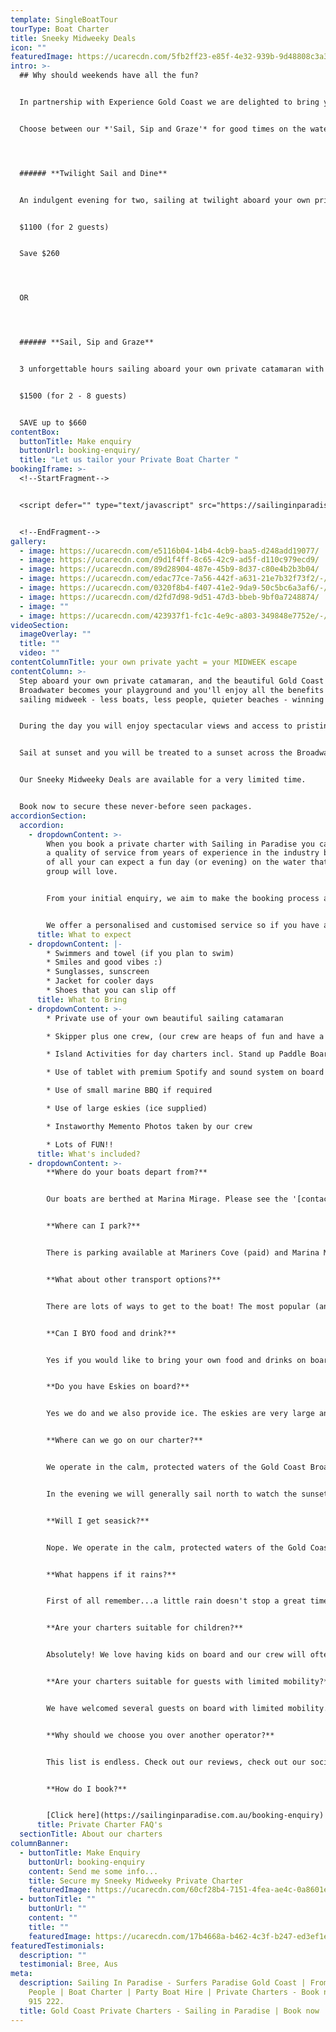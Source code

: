 ```yaml
---
template: SingleBoatTour
tourType: Boat Charter
title: Sneeky Midweeky Deals
icon: ""
featuredImage: https://ucarecdn.com/5fb2ff23-e85f-4e32-939b-9d48808c3a31/-/preview/-/enhance/33/
intro: >-
  ## Why should weekends have all the fun?


  In partnership with Experience Gold Coast we are delighted to bring you two specially curated 'Sneeky Midweeky' offers to enhance your midweek fun factor on a private yacht charter at a fraction of the usual cost!


  C﻿hoose between our *'Sail, Sip and Graze'* for good times on the water with family and friends or the luxe *'Twilight Sail and Dine'* for an intimate gourmet experience for 2.  




  ###### **T﻿wilight Sail and Dine**


  An indulgent evening for two, sailing at twilight aboard your own private catamaran.   Includes private chef, gourmet dining and wine.     


  $1100 (for 2 guests)


  S﻿ave $260




  O﻿R




  ###### **Sail, Sip and Graze**  


  3 unforgettable hours sailing aboard your own private catamaran with gourmet grazing and bottomless bubbly and beers.


  $1500 (for 2 - 8 guests)


  SAVE up to $660
contentBox:
  buttonTitle: Make enquiry
  buttonUrl: booking-enquiry/
  title: "Let us tailor your Private Boat Charter "
bookingIframe: >-
  <!--StartFragment-->


  <script defer="" type="text/javascript" src="https://sailinginparadise.rezdy.com/pluginJs"></script> <iframe seamless="" width="100%" height="1000px" frameborder="0" class="rezdy" src="https://sailinginparadise.rezdy.com/catalog/569512/sneeky-midweeky?iframe=true"></iframe>


  <!--EndFragment-->
gallery:
  - image: https://ucarecdn.com/e5116b04-14b4-4cb9-baa5-d248add19077/
  - image: https://ucarecdn.com/d9d1f4ff-8c65-42c9-ad5f-d110c979ecd9/
  - image: https://ucarecdn.com/89d28904-487e-45b9-8d37-c80e4b2b3b04/
  - image: https://ucarecdn.com/edac77ce-7a56-442f-a631-21e7b32f73f2/-/preview/-/enhance/74/
  - image: https://ucarecdn.com/0320f8b4-f407-41e2-9da9-50c5bc6a3af6/-/preview/-/enhance/39/
  - image: https://ucarecdn.com/d2fd7d98-9d51-47d3-bbeb-9bf0a7248874/
  - image: ""
  - image: https://ucarecdn.com/423937f1-fc1c-4e9c-a803-349848e7752e/-/preview/-/enhance/26/
videoSection:
  imageOverlay: ""
  title: ""
  video: ""
contentColumnTitle: your own private yacht = your MIDWEEK escape
contentColumn: >-
  Step aboard your own private catamaran, and the beautiful Gold Coast
  Broadwater becomes your playground and you'll enjoy all the benefits of
  sailing midweek - less boats, less people, quieter beaches - winning!!


  During the day you will enjoy spectacular views and access to pristine beaches as the boat arrives at isolated islands surrounded by crystal clear turquoise waters.   There are plentiful activities available on board to keep you entertained including Beach Volleyball, Stand Up Paddleboards, Beach Cricket and splash mats. 


  Sail at sunset and you will be treated to a sunset across the Broadwater and over the Gold Coast Mountains followed by the twinkling Gold Coast City Skyline by night, simply breath-taking!


  O﻿ur Sneeky Midweeky Deals are available for a very limited time.  


  Book now to secure these never-before seen packages.
accordionSection:
  accordion:
    - dropdownContent: >-
        When you book a private charter with Sailing in Paradise you can expect
        a quality of service from years of experience in the industry but most
        of all your can expect a fun day (or evening) on the water that your
        group will love.


        From your initial enquiry, we aim to make the booking process as simple as possible for you.


        We offer a personalised and customised service so if you have any questions or special requirements please feel free to reach out to our team and we will do our best to accommodate you.
      title: What to expect
    - dropdownContent: |-
        * Swimmers and towel (if you plan to swim)
        * Smiles and good vibes :)
        * Sunglasses, sunscreen
        * Jacket for cooler days
        * Shoes that you can slip off
      title: What to Bring
    - dropdownContent: >-
        * Private use of your own beautiful sailing catamaran 

        * Skipper plus one crew, (our crew are heaps of fun and have a laid-back yet professional nature) we promise you will love them. Check out the '[about us](https://sailinginparadise.com.au/about-us/)' page to meet the gang!

        * Island Activities for day charters incl. Stand up Paddle Boards, beach games, beach volleyball and splash mat 

        * Use of tablet with premium Spotify and sound system on board

        * Use of small marine BBQ if required

        * Use of large eskies (ice supplied)

        * Instaworthy Memento Photos taken by our crew

        * Lots of FUN!!
      title: What's included?
    - dropdownContent: >-
        **Where do your boats depart from?**


        Our boats are berthed at Marina Mirage. Please see the '[contact us](https://sailinginparadise.com.au/contact-us/)' page on our website for further details and a map. Marina Mirage is about 10 mins from Surfers and 15 mins from Broadbeach.


        **Where can I park?**


        There is parking available at Mariners Cove (paid) and Marina Mirage plus limited street parking on Seaworld Drive.  Please check signage at time of parking and consider ride share for a stress free arrival at your charter (especially during busy times of year).  


        **What about other transport options?**


        There are lots of ways to get to the boat! The most popular (and cost effective/convenient) is often via Maxi Taxis.


        **Can I BYO food and drink?**


        Yes if you would like to bring your own food and drinks on board that is completely fine.


        **Do you have Eskies on board?**


        Yes we do and we also provide ice. The eskies are very large and can be used for food or drink.


        **Where can we go on our charter?**


        We operate in the calm, protected waters of the Gold Coast Broadwater. Where to go very much depends on what you would like to do and how long your boat charter is for so please feel free to discuss this with our team. In a 3 hour charter during the day our guests usually love a swim stop at Wavebreak Island where you can enjoy the range of island activities on board. Your skipper is knowledgeable in the local area and will make recommendations based on the conditions on the day.  If you don't wish to swim in a 3 hour charter you instead opt to sail further north along the inside of South Stradbroke Island and see the millionaires mansions at Sovereign Islands.


        In the evening we will generally sail north to watch the sunset and return to the southern part of the Broadwater to enjoy the city lights after dark which are just beautiful.


        **Will I get seasick?**


        Nope. We operate in the calm, protected waters of the Gold Coast Broadwater. We do not go offshore (into the open ocean) so we do not experience large waves. Our catamarans are very stable, and do not have the same side to side rocking motion as experienced by single hull vessels so you won't get seasick :-).


        **What happens if it rains?**


        First of all remember...a little rain doesn't stop a great time on our boats especially in the warm Gold Coast endless summer... But do rest assured that we have a very generous wet weather policy as we want you to enjoy your time on board the boat, so if there is torrential rain or storms at the time you will be able to reschedule your cruise. Please see the full booking policy provided with your invoice for full details or contact our team.


        **Are your charters suitable for children?**


        Absolutely! We love having kids on board and our crew will often try and include them in the sailing and driving the boat. We also carry a range of beach games suitable for kids including buckets and spades for the littlest family members. The wide and spacious deck area also make the boats wonderful for kids, of course you are always careful with children when it comes to being on the water but as boats go our catamarans would be some of the most family friendly around. Please feel free to contact our team if you have any questions about which boat may be best for your family.


        **Are your charters suitable for guests with limited mobility?**


        We have welcomed several guests on board with limited mobility. However we do realise that each individual is different in terms of ability and what they are comfortable with. Please take a look at the 360 tours on the '[Our Boats](https://sailinginparadise.com.au/our-boats/)' page for an ideal of getting around the boats and do bear in mind a big step up (or carry) is required to board the boats at the marina. Our friendly team will be happy to discuss further to ensure you and your guests are comfortable prior to making a booking.


        **Why should we choose you over another operator?**


        This list is endless. Check out our reviews, check out our socials, speak to someone who has been with us before (you would be surprised, you will probably know someone who has been with us?), and we pride ourselves on the fact that our guests keep coming back (some have sailed with us as many as 8 times). We go out of our way to create the best experience possible and are constantly updating, re-inventing, reinvesting and reviewing. We're not happy until you're happy and we want you to come back again and again. We can blow our own trumpet from time to time right? :-)


        **How do I book?**


        [Click here](https://sailinginparadise.com.au/booking-enquiry) to fill out an enquiry form and you will quickly get all the info you need including availability, pricing, inclusions etc. You can also book online! Then it is simply a matter of paying your deposit to secure your preferred date. But don't dawdle as we quickly book out and we don't want you to be disappointed.
      title: Private Charter FAQ's
  sectionTitle: About our charters
columnBanner:
  - buttonTitle: Make Enquiry
    buttonUrl: booking-enquiry
    content: Send me some info...
    title: Secure my Sneeky Midweeky Private Charter
    featuredImage: https://ucarecdn.com/60cf28b4-7151-4fea-ae4c-0a8601e88000/
  - buttonTitle: ""
    buttonUrl: ""
    content: ""
    title: ""
    featuredImage: https://ucarecdn.com/17b4668a-b462-4c3f-b247-ed3ef1eaad5e/-/preview/-/enhance/36/
featuredTestimonials:
  description: ""
  testimonial: Bree, Aus
meta:
  description: Sailing In Paradise - Surfers Paradise Gold Coast | From 10 to 30
    People | Boat Charter | Party Boat Hire | Private Charters - Book now 0438
    915 222.
  title: Gold Coast Private Charters - Sailing in Paradise | Book now
---
```

